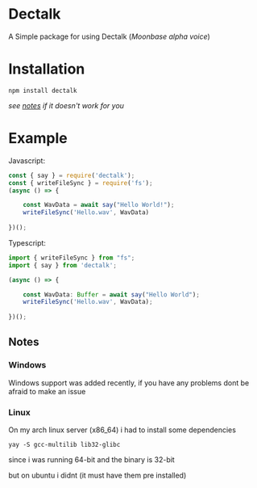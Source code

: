 # Dectalk
A Simple package for using Dectalk (_Moonbase alpha voice_)  

# Installation
```sh-session
npm install dectalk
```

_see [notes](#notes) if it doesn't work for you_ 
# Example
Javascript:
```js
const { say } = require('dectalk');
const { writeFileSync } = require('fs');
(async () => {

    const WavData = await say("Hello World!");
    writeFileSync('Hello.wav', WavData)
    
})();
```
Typescript:
```ts
import { writeFileSync } from "fs";
import { say } from 'dectalk';

(async () => {

    const WavData: Buffer = await say("Hello World");
    writeFileSync('Hello.wav', WavData);
    
})();
```

## Notes
### Windows
Windows support was added recently, 
if you have any problems dont be afraid to make an issue

### Linux
On my arch linux server (x86_64)
i had to install some dependencies
```sh-session
yay -S gcc-multilib lib32-glibc
```
since i was running 64-bit and the binary is 32-bit

but on ubuntu i didnt (it must have them pre installed)

